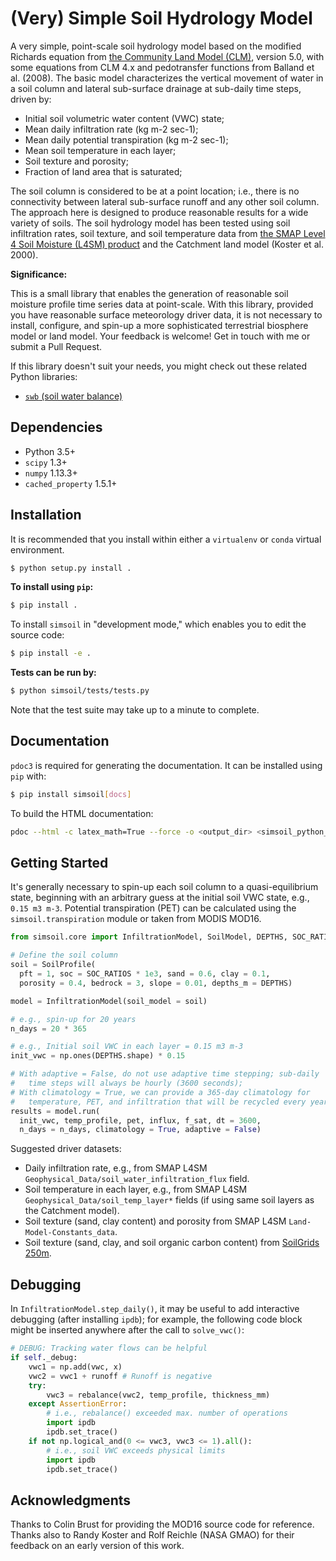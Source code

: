 (Very) Simple Soil Hydrology Model
==================================

A very simple, point-scale soil hydrology model based on the modified Richards equation from [the Community Land Model (CLM)](https://escomp.github.io/ctsm-docs/versions/release-clm5.0/html/tech_note/index.html), version 5.0, with some equations from CLM 4.x and pedotransfer functions from Balland et al. (2008). The basic model characterizes the vertical movement of water in a soil column and lateral sub-surface drainage at sub-daily time steps, driven by:

- Initial soil volumetric water content (VWC) state;
- Mean daily infiltration rate (kg m-2 sec-1);
- Mean daily potential transpiration (kg m-2 sec-1);
- Mean soil temperature in each layer;
- Soil texture and porosity;
- Fraction of land area that is saturated;

The soil column is considered to be at a point location; i.e., there is no connectivity between lateral sub-surface runoff and any other soil column. The approach here is designed to produce reasonable results for a wide variety of soils. The soil hydrology model has been tested using soil infiltration rates, soil texture, and soil temperature data from [the SMAP Level 4 Soil Moisture (L4SM) product](https://nsidc.org/data/SPL4SMGP) and the Catchment land model (Koster et al. 2000).

**Significance:**

This is a small library that enables the generation of reasonable soil moisture profile time series data at point-scale. With this library, provided you have reasonable surface meteorology driver data, it is not necessary to install, configure, and spin-up a more sophisticated terrestrial biosphere model or land model. Your feedback is welcome! Get in touch with me or submit a Pull Request.

If this library doesn't suit your needs, you might check out these related Python libraries:

- [`swb` (soil water balance)](https://swb.readthedocs.io/en/latest/index.html)


Dependencies
------------

- Python 3.5+
- `scipy` 1.3+
- `numpy` 1.13.3+
- `cached_property` 1.5.1+


Installation
------------

It is recommended that you install within either a `virtualenv` or `conda` virtual environment.

```sh
$ python setup.py install .
```

**To install using `pip`:**

```sh
$ pip install .
```

To install `simsoil` in "development mode," which enables you to edit the source code:

```sh
$ pip install -e .
```

**Tests can be run by:**

```sh
$ python simsoil/tests/tests.py
```

Note that the test suite may take up to a minute to complete.


Documentation
-------------

`pdoc3` is required for generating the documentation. It can be installed using `pip` with:

```sh
$ pip install simsoil[docs]
```

To build the HTML documentation:

```sh
pdoc --html -c latex_math=True --force -o <output_dir> <simsoil_python_dir>
```


Getting Started
---------------

It's generally necessary to spin-up each soil column to a quasi-equilibrium state, beginning with an arbitrary guess at the initial soil VWC state, e.g., `0.15 m3 m-3`. Potential transpiration (PET) can be calculated using the `simsoil.transpiration` module or taken from MODIS MOD16.

```py
from simsoil.core import InfiltrationModel, SoilModel, DEPTHS, SOC_RATIOS

# Define the soil column
soil = SoilProfile(
  pft = 1, soc = SOC_RATIOS * 1e3, sand = 0.6, clay = 0.1,
  porosity = 0.4, bedrock = 3, slope = 0.01, depths_m = DEPTHS)

model = InfiltrationModel(soil_model = soil)

# e.g., spin-up for 20 years
n_days = 20 * 365

# e.g., Initial soil VWC in each layer = 0.15 m3 m-3
init_vwc = np.ones(DEPTHS.shape) * 0.15

# With adaptive = False, do not use adaptive time stepping; sub-daily
#   time steps will always be hourly (3600 seconds);
# With climatology = True, we can provide a 365-day climatology for
#   temperature, PET, and infiltration that will be recycled every year
results = model.run(
  init_vwc, temp_profile, pet, influx, f_sat, dt = 3600,
  n_days = n_days, climatology = True, adaptive = False)
```

Suggested driver datasets:

- Daily infiltration rate, e.g., from SMAP L4SM `Geophysical_Data/soil_water_infiltration_flux` field.
- Soil temperature in each layer, e.g., from SMAP L4SM `Geophysical_Data/soil_temp_layer*` fields (if using same soil layers as the Catchment model).
- Soil texture (sand, clay content) and porosity from SMAP L4SM `Land-Model-Constants_data`.
- Soil texture (sand, clay, and soil organic carbon content) from [SoilGrids 250m](https://soilgrids.org/).


Debugging
---------

In `InfiltrationModel.step_daily()`, it may be useful to add interactive debugging (after installing `ipdb`); for example, the following code block might be inserted anywhere after the call to `solve_vwc()`:

```py
# DEBUG: Tracking water flows can be helpful
if self._debug:
    vwc1 = np.add(vwc, x)
    vwc2 = vwc1 + runoff # Runoff is negative
    try:
        vwc3 = rebalance(vwc2, temp_profile, thickness_mm)
    except AssertionError:
        # i.e., rebalance() exceeded max. number of operations
        import ipdb
        ipdb.set_trace()
    if not np.logical_and(0 <= vwc3, vwc3 <= 1).all():
        # i.e., soil VWC exceeds physical limits
        import ipdb
        ipdb.set_trace()
```


Acknowledgments
---------------

Thanks to Colin Brust for providing the MOD16 source code for reference. Thanks also to Randy Koster and Rolf Reichle (NASA GMAO) for their feedback on an early version of this work.
